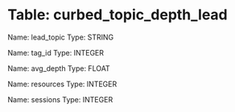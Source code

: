 Table: curbed_topic_depth_lead
==============================

Name: lead_topic
Type: STRING

Name: tag_id
Type: INTEGER

Name: avg_depth
Type: FLOAT

Name: resources
Type: INTEGER

Name: sessions
Type: INTEGER

